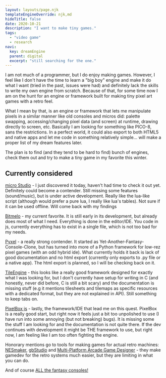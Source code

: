 ```yaml
---
layout: layouts/page.njk
templateEngineOverride: njk,md
hideTitle: false
date: 2020-10-21
description: "I want to make tiny games."
tags: 
  - "video game"
  - research
navi:
  key: dreamEngine
  parent: digital
  excerpt: "still searching for the one."
--- 
```

I am not much of a programmer, but I do enjoy making games. However, I feel like I don't have the time to learn a "big boy" engine and make it do what I want (tried in the past, issues were had) and definitely lack the skills to write my own engine from scratch. Because of that, for some time now I am on the hunt for an engine or framework built for making tiny pixel art games with a retro feel.

What I mean by that, is an engine or framework that lets me manipulate pixels in a similar manner like old consoles and micros did: palette swapping, accessing/changing pixel data (and screen) at runtime, drawing directly to screen, etc. Basically I am looking for something like PICO-8, sans the restrictions. In a perfect world, it could also export to both HTML5 and native apps and let me code in something relatively simple... will make a proper list of my dream features later. 

The plan is to find (and they tend to be hard to find) bunch of engines, check them out and try to make a tiny game in my favorite this winter.


## Currently considered

[micro Studio](https://microstudio.dev/) - I just discovered it today, haven't had time to check it out yet. Definitely could become a contender. Still missing some features (sound/music), but is under active development. Really like the lua-like script (although would prefer a pure lua, I really like lua's tables). Not sure if it can be used offline. Will come back with my findings 

[Bitmelo](https://bitmelo.com/) - my current favorite. It is still early in its development, but already does most of what I need. Everything is done in the editor/IDE. You code in js, currently everything has to exist in a single file, which is not too bad for my needs.

[Pyxel](https://github.com/kitao/pyxel) - a really strong contender. It started as Yet-Another-Fantasy-Console-Clone, but has turned into more of a Python framework for low-rez pixel games (with an odd hybrid ide). What currently holds it back is lack of good documentation and no html export (currently only exports to .py file or a native app). The html export is planned, so I will be checking back on it.

[TileEngine](http://www.tilengine.org/) - this looks like a really good framework designed for exactly what I was looking for, but I don't currently have setup for writing in C (and honestly, never did before, C is still a bit scary) and the documentation is missing stuff (e.g it mentions tilesheets and tilemaps as specific resources with a dedicated format, but they are not explained in API). Still something to keep tabs on.

[PixelBox js](https://pixwlk.itch.io/pixelbox) - lastly, the framework/IDE that lead me on this quest. PixelBox is a really good start, but right now it feels just a bit too unpolished to use (I have run into some annoying (but not breaking) bugs). It is missing some the stuff I am looking for and the documentation is not quite there. If the dev continues with development it might be THE framework to use, but right now, I am feeling like I am too often fighting the engine.

Honorary mentions go to tools for making games for actual retro machines: [NESmaker](https://www.thenew8bitheroes.com/), [gbStudio](https://www.gbstudio.dev/) and [Multi-Platform Arcade Game Designer](https://jonathan-cauldwell.itch.io/multi-platform-arcade-game-designer) - they make gamedev for the retro systems much easier, but they are limiting in what you can do.

And of course [ALL the fantasy consoles!](https://github.com/paladin-t/fantasy)